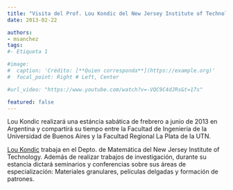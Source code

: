 ```yaml
---
title: "Visita del Prof. Lou Kondic del New Jersey Institute of Technology"
date: 2013-02-22

authors:
- msanchez
tags:
#- Etiqueta 1

#image:
#  caption: 'Crédito: [**Quien corresponda**](https://example.org)'
#  focal_point: Right # Left, Center

#url_video: "https://www.youtube.com/watch?v=-VQC9C4dJRs&t=17s"

featured: false
---
```


Lou Kondic realizará una estáncia sabática de frebrero a junio de 2013 en Argentina y
compartirá su tiempo entre la Facultad de Ingeniería de la Universidad de Buenos Aires y
la Facultad Regional La Plata de la UTN.

<!--more-->

[Lou Kondic](http://m.njit.edu/~kondic/) trabaja en el Depto. de Matemática del New Jersey
Institute of Technology. Además de realizar trabajos de investigación, durante su
estancia dictará seminarios y conferencias sobre sus áreas de especialización:
Materiales granulares, películas delgadas y formación de patrones.
